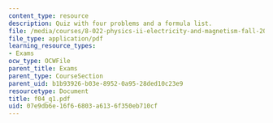 ```yaml
---
content_type: resource
description: Quiz with four problems and a formula list.
file: /media/courses/8-022-physics-ii-electricity-and-magnetism-fall-2004/07e9db6e16f66803a6136f350eb710cf_f04_q1.pdf
file_type: application/pdf
learning_resource_types:
- Exams
ocw_type: OCWFile
parent_title: Exams
parent_type: CourseSection
parent_uid: b1b93926-b03e-8952-0a95-28ded10c23e9
resourcetype: Document
title: f04_q1.pdf
uid: 07e9db6e-16f6-6803-a613-6f350eb710cf
---
```

